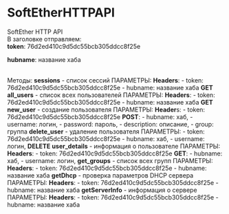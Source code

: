 # SoftEtherHTTPAPI
SoftEther HTTP API <br />
В заголовке отправляем:<br />
    <b>token</b>: 76d2ed410c9d5dc55bcb305ddcc8f25e</p>
    <b>hubname</b>: название хаба<br /><br />

Методы:
<b>sessions</b> - список сессий
    ПАРАМЕТРЫ:
        <b>Headers</b>:
        - token: 76d2ed410c9d5dc55bcb305ddcc8f25e
        - hubname: название хаба
        <b>GET</b>
<b>all_users</b> - список всех пользователей
    ПАРАМЕТРЫ:
        <b>Headers</b>:
        - token: 76d2ed410c9d5dc55bcb305ddcc8f25e
        - hubname: название хаба
        <b>GET</b>
<b>new_user</b> - создание пользователя
    ПАРАМЕТРЫ:
        <b>Header</b>s:
        - token: 76d2ed410c9d5dc55bcb305ddcc8f25e
        <b>POST</b>:
        - hubname: хаб,
        - username: логин,
        - password: пароль,
        - description: описание,
        - group: группа
<b>delete_user</b> - удаление пользователя
    ПАРАМЕТРЫ:
        - token: 76d2ed410c9d5dc55bcb305ddcc8f25e
        - hubname: хаб,
        - username: логин,
    <b>DELETE</b>
<b>user_details</b> - информация о пользователе
    ПАРАМЕТРЫ:
        <b>Headers</b>:
        - token: 76d2ed410c9d5dc55bcb305ddcc8f25e
        <b>GET</b>:
        - hubname: хаб,
        - username: логин,
<b>get_groups</b> - список всех групп
    ПАРАМЕТРЫ:
        <b>Headers</b>:
            - token: 76d2ed410c9d5dc55bcb305ddcc8f25e
            - hubname: название хаба
<b>getDhcp</b> - проверка параметров DHCP сервера
    ПАРАМЕТРЫ:
        <b>Headers</b>:
            - token: 76d2ed410c9d5dc55bcb305ddcc8f25e
            - hubname: название хаба
<b>getServerInfo</b> - информация о сервере
    ПАРАМЕТРЫ:
        <b>Headers</b>:
            - token: 76d2ed410c9d5dc55bcb305ddcc8f25e
            - hubname: название хаба

